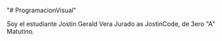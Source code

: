 "# ProgramacionVisual" 

Soy el estudiante Jostin Gerald Vera Jurado as JostinCode, de 3ero "A" Matutino.